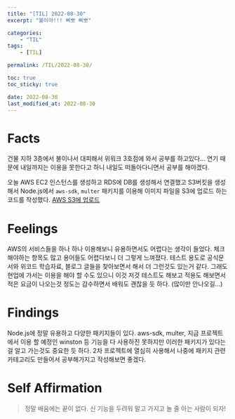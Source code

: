 ```yaml
---
title: "[TIL] 2022-08-30"
excerpt: "불이야!!! 삐뽀 삐뽀"

categories:
    - "TIL"
tags:
    - [TIL]

permalink: /TIL/2022-08-30/

toc: true
toc_sticky: true

date: 2022-08-30
last_modified_at: 2022-08-30
---
```


# Facts
건물 지하 3층에서 불이나서 대피해서 위워크 3호점에 와서 공부를 하고있다... 연기 때문에 내일까지는 이용을 못한다고 하니 내일도 떠돌아다니면서 공부를 해야겠다.

오늘 AWS EC2 인스턴스를 생성하고 RDS에 DB를 생성해서 연결했고 S3버킷을 생성해서 Node.js에서 `aws-sdk`, `multer` 패키지를 이용해 이미지 파일을 S3에 업로드 하는 코드를 작성했다.
[AWS S3에 업로드](https://sangwoo.dev/Node.js/image%20file%20AWS%20S3%EC%97%90%20%EC%A0%80%EC%9E%A5%ED%95%98%EA%B8%B0/)
# Feelings 

AWS의 서비스들을 하나 하나 이용해보니 유용하면서도 어렵다는 생각이 들었다. 체크해야하는 항목도 많고 용어들도 어렵다보니 더 그렇게 느껴졌다. 테스트 용도로 공식문서와 위코드 학습자료, 블로그 글들을 찾아보면서 해서 더 그런것도 있는거 같다. 그래도 현업에 가서는 이용을 해야 할 수도 있으니 이것 저것 테스트도 해보고 적용도 해보면서 적은 요금이 나오는것 정도는 감수하면서 배워도 괜찮을 듯 하다. (많이만 안나오길...)

# Findings
Node.js에 정말 유용하고 다양한 패키지들이 있다. aws-sdk, multer, 지금 프로젝트에서 이용 할 예정인 winston 등 기능을 다 사용하진 못하지만 이러한 패키지가 있다는걸 알고 가는것도 중요한 듯 하다. 2차 프로젝트에 열심히 사용해서 나중에 패키지 관련 카테고리도 만들어서 공부해가지고 작성해보면 좋겠다.

# Self Affirmation
> 정말 배움에는 끝이 없다. 신 기능을 두려워 말고 가지고 놀 줄 아는 사람이 되자!